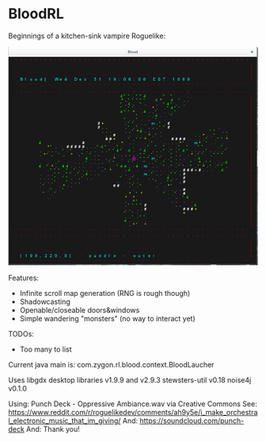 # BloodRL
Beginnings of a kitchen-sink vampire Roguelike:

![Alt text](/images/BloodRL1.png?raw=true "Blood")

Features: 
* Infinite scroll map generation (RNG is rough though)
* Shadowcasting
* Openable/closeable doors&windows
* Simple wandering "monsters" (no way to interact yet)

TODOs:
* Too many to list

Current java main is:
com.zygon.rl.blood.context.BloodLaucher

Uses libgdx desktop libraries v1.9.9 and v2.9.3
stewsters-util v0.18
noise4j v0.1.0

Using: Punch Deck - Oppressive Ambiance.wav via Creative Commons
See: https://www.reddit.com/r/roguelikedev/comments/ah9y5e/i_make_orchestral_electronic_music_that_im_giving/
And: https://soundcloud.com/punch-deck
And: Thank you!
